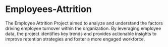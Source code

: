 # Employees-Attrition
The Employee Attrition Project aimed to analyze and understand the factors driving employee turnover within the organization. By leveraging employee data, the project identifies key trends and provides actionable insights to improve retention strategies and foster a more engaged workforce.
